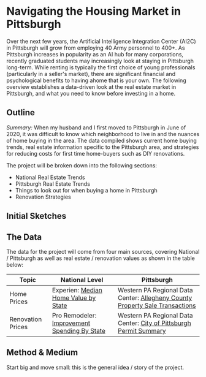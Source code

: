 # Navigating the Housing Market in Pittsburgh

Over the next few years, the Artificial Intelligence Integration Center (AI2C) in Pittsburgh will grow from employing 40 Army personnel to 400+.
As Pittsburgh increases in popularity as an AI hub for many corporations, recently graduated students may increasingly look at staying in Pittsburgh long-term.
While renting is typically the first choice of young professionals (particularly in a seller's market), there are significant financial and psychological benefits to having ahome that is your own.
The following overview establishes a data-driven look at the real estate market in Pittsburgh, and what you need to know before investing in a home. 

## Outline
*Summary:*
When my husband and I first moved to Pittsburgh in June of 2020, it was difficult to know which neighborhood to live in and the nuances of home buying in the area.
The data compiled shows current home buying trends, real estate information specific to the Pittsburgh area, and strategies for reducing costs for first time home-buyers such as DIY renovations.

The project will be broken down into the following sections:
* National Real Estate Trends
* Pittsburgh Real Estate Trends
* Things to look out for when buying a home in Pittsburgh
* Renovation Strategies

## Initial Sketches

## The Data

The data for the project will come from four main sources, covering National / Pittsburgh as well as real estate / renovation values as shown in the table below:

| Topic | National Level | Pittsburgh |
| ----- | ---------- | ---------- |
| Home Prices | Experien: [Median Home Value by State](https://www.experian.com/blogs/ask-experian/research/median-home-values-by-state/) | Western PA Regional Data Center: [Allegheny County Property Sale Transactions](https://data.wprdc.org/dataset/real-estate-sales) |
| Renovation Prices | Pro Remodeler: [Improvement Spending By State](https://www.proremodeler.com/improvement-spending-state) | Western PA Regional Data Center: [City of Pittsburgh Permit Summary](https://data.wprdc.org/dataset/city-of-pittsburgh-building-permit-summary) |

## Method & Medium
Start big and move small: this is the general idea / story of the project. 
